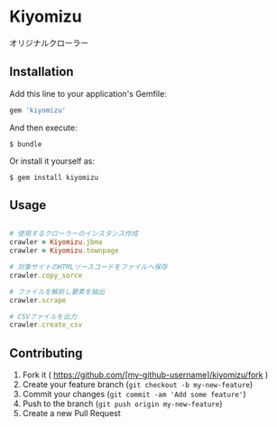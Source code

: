 # Kiyomizu

オリジナルクローラー

## Installation

Add this line to your application's Gemfile:

```ruby
gem 'kiyomizu'
```

And then execute:

    $ bundle

Or install it yourself as:

    $ gem install kiyomizu

## Usage
```ruby

# 使用するクローラーのインスタンス作成
crawler = Kiyomizu.jbma
crawler = Kiyomizu.townpage

# 対象サイトのHTMLソースコードをファイルへ保存
crawler.copy_sorce

# ファイルを解析し要素を抽出
crawler.scrape

# CSVファイルを出力
crawler.create_csv


```

## Contributing

1. Fork it ( https://github.com/[my-github-username]/kiyomizu/fork )
2. Create your feature branch (`git checkout -b my-new-feature`)
3. Commit your changes (`git commit -am 'Add some feature'`)
4. Push to the branch (`git push origin my-new-feature`)
5. Create a new Pull Request
